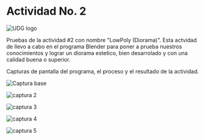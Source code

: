 # Actividad No. 2

![UDG logo](https://github.com/EthanZash/Simulacion_por_computadora_EthanZashuvath/assets/71675192/3bf298d7-b356-4cc5-979f-c883056c5c13)


Pruebas de la actividad #2 con nombre "LowPoly (Diorama)".
Esta actvidad de llevo a cabo en el programa Blender para poner a prueba nuestros conocimientos y lograr un diorama estetico, bien desarrolado y con una calidad buena o superior.

Capturas de pantalla del programa, el proceso y el resultado de la actividad.

![Captura base](https://github.com/EthanZash/Simulacion_por_computadora_EthanZashuvath/assets/71675192/bcdbfaa7-b6f5-42b6-941e-a91106c1eb79)

![captura 2](https://github.com/EthanZash/Simulacion_por_computadora_EthanZashuvath/assets/71675192/9b092885-ba81-440c-b60e-42d7122b1f89)

![captura 3](https://github.com/EthanZash/Simulacion_por_computadora_EthanZashuvath/assets/71675192/107c391f-4c96-4326-8bef-4907fa4139c4)

![captura 4](https://github.com/EthanZash/Simulacion_por_computadora_EthanZashuvath/assets/71675192/d3809baa-8457-416d-a75e-6b9f198e7e9b)

![captura 5](https://github.com/EthanZash/Simulacion_por_computadora_EthanZashuvath/assets/71675192/8fce8130-15e9-4c8e-8463-16e2720495ae)
